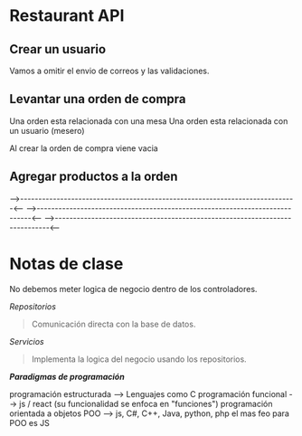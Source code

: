 # Restaurant API

## Crear un usuario

Vamos a omitir el envio de correos y las validaciones.

## Levantar una orden de compra

Una orden esta relacionada con una mesa
Una orden esta relacionada con un usuario (mesero)

Al crear la orden de compra viene vacia

## Agregar productos a la orden

-->----------------------------------------------------------------------------<--
-->----------------------------------------------------------------------------<--
-->----------------------------------------------------------------------------<--

# Notas de clase

No debemos meter logica de negocio dentro de los controladores.

_Repositorios_

> Comunicación directa con la base de datos.

_Servicios_

> Implementa la logica del negocio usando los repositorios.

**_Paradigmas de programación_**

programación estructurada --> Lenguajes como C
programación funcional --> js / react (su funcionalidad se enfoca en "funciones")
programación orientada a objetos POO --> js, C#, C++, Java, python, php
el mas feo para POO es JS
